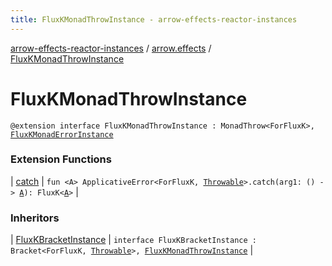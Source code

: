 ```yaml
---
title: FluxKMonadThrowInstance - arrow-effects-reactor-instances
---
```


[arrow-effects-reactor-instances](../index.html) / [arrow.effects](index.html) / [FluxKMonadThrowInstance](./-flux-k-monad-throw-instance.html)

# FluxKMonadThrowInstance

`@extension interface FluxKMonadThrowInstance : MonadThrow<ForFluxK>, `[`FluxKMonadErrorInstance`](-flux-k-monad-error-instance/index.html)

### Extension Functions

| [catch](../arrow.effects.fluxk.applicative-error/arrow.typeclasses.-applicative-error/catch.html) | `fun <A> ApplicativeError<ForFluxK, `[`Throwable`](https://kotlinlang.org/api/latest/jvm/stdlib/kotlin/-throwable/index.html)`>.catch(arg1: () -> `[`A`](../arrow.effects.fluxk.applicative-error/arrow.typeclasses.-applicative-error/catch.html#A)`): FluxK<`[`A`](../arrow.effects.fluxk.applicative-error/arrow.typeclasses.-applicative-error/catch.html#A)`>` |

### Inheritors

| [FluxKBracketInstance](-flux-k-bracket-instance/index.html) | `interface FluxKBracketInstance : Bracket<ForFluxK, `[`Throwable`](https://kotlinlang.org/api/latest/jvm/stdlib/kotlin/-throwable/index.html)`>, `[`FluxKMonadThrowInstance`](./-flux-k-monad-throw-instance.html) |

